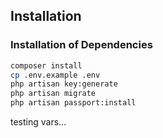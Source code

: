 ## Installation

### Installation of Dependencies

```bash
composer install
cp .env.example .env
php artisan key:generate
php artisan migrate
php artisan passport:install


```
testing vars...
